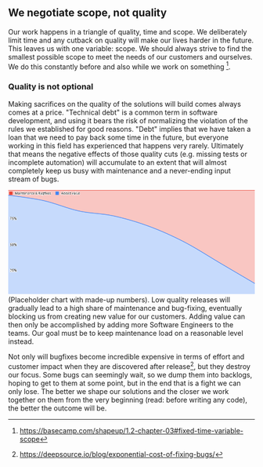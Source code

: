 ## We negotiate scope, not quality

Our work happens in a triangle of quality, time and scope. We deliberately limit time and any cutback on quality will make our lives harder in the future. This leaves us with one variable: scope. We should always strive to find the smallest possible scope to meet the needs of our customers and ourselves. We do this constantly before and also while we work on something [^1].

### Quality is not optional

Making sacrifices on the quality of the solutions will build comes always comes at a price. "Technical debt" is a common term in software development, and using it bears the risk of normalizing the violation of the rules we established for good reasons. "Debt" implies that we have taken a loan that we need to pay back some time in the future, but everyone working in this field has experienced that happens very rarely. Ultimately that means the negative effects of those quality cuts (e.g. missing tests or incomplete automation) will accumulate to an extent that will almost completely keep us busy with maintenance and a never-ending input stream of bugs. 

![value-vs-maintenance.png](assets/value-vs-maintenance.png)
(Placeholder chart with made-up numbers). Low quality releases will gradually lead to a high share of maintenance and bug-fixing, eventually blocking us from creating new value for our customers. Adding value can then only be accomplished by adding more Software Engineers to the teams. Our goal must be to keep maintenance load on a reasonable level instead. 

Not only will bugfixes become incredible expensive in terms of effort and customer impact when they are discovered after release[^2], but they destroy our focus. Some bugs can seemingly wait, so we dump them into backlogs, hoping to get to them at some point, but in the end that is a fight we can only lose. The better we shape our solutions and the closer we work together on them from the very beginning (read: before writing any code), the better the outcome will be. 

[^1]: https://basecamp.com/shapeup/1.2-chapter-03#fixed-time-variable-scope
[^2]: https://deepsource.io/blog/exponential-cost-of-fixing-bugs/